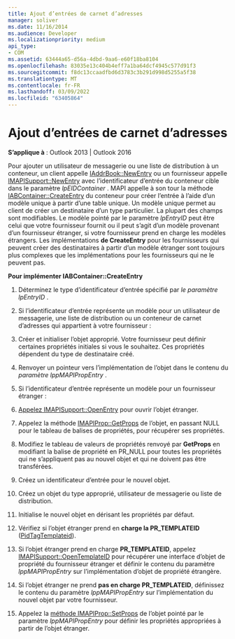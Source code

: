 ```yaml
---
title: Ajout d’entrées de carnet d’adresses
manager: soliver
ms.date: 11/16/2014
ms.audience: Developer
ms.localizationpriority: medium
api_type:
- COM
ms.assetid: 63444a65-d56a-4dbd-9aa6-e60f18ba8104
ms.openlocfilehash: 83035e13c404b4eff7a1ba64dcf4945c577d91f3
ms.sourcegitcommit: f8dc13ccaadfbd6d3783c3b291d998d5255a5f38
ms.translationtype: MT
ms.contentlocale: fr-FR
ms.lasthandoff: 03/09/2022
ms.locfileid: "63405864"
---
```

# <a name="adding-address-book-entries"></a>Ajout d’entrées de carnet d’adresses

**S’applique à** : Outlook 2013 | Outlook 2016
  
Pour ajouter un utilisateur de messagerie ou une liste de distribution à un conteneur, un client appelle [IAddrBook::NewEntry](iaddrbook-newentry.md) ou un fournisseur appelle [IMAPISupport::NewEntry](imapisupport-newentry.md) avec l’identificateur d’entrée du conteneur cible dans le paramètre _lpEIDContainer_ . MAPI appelle à son tour la méthode [IABContainer::CreateEntry](iabcontainer-createentry.md) du conteneur pour créer l’entrée à l’aide d’un modèle unique à partir d’une table unique. Un modèle unique permet au client de créer un destinataire d’un type particulier. La plupart des champs sont modifiables. Le modèle pointé par le paramètre _lpEntryID_ peut être celui que votre fournisseur fournit ou il peut s’agit d’un modèle provenant d’un fournisseur étranger, si votre fournisseur prend en charge les modèles étrangers. Les implémentations **de CreateEntry** pour les fournisseurs qui peuvent créer des destinataires à partir d’un modèle étranger sont toujours plus complexes que les implémentations pour les fournisseurs qui ne le peuvent pas.
  
 **Pour implémenter IABContainer::CreateEntry**
  
1. Déterminez le type d’identificateur d’entrée spécifié par _le paramètre lpEntryID_ .

2. Si l’identificateur d’entrée représente un modèle pour un utilisateur de messagerie, une liste de distribution ou un conteneur de carnet d’adresses qui appartient à votre fournisseur :

1. Créer et initialiser l’objet approprié. Votre fournisseur peut définir certaines propriétés initiales si vous le souhaitez. Ces propriétés dépendent du type de destinataire créé.

2. Renvoyer un pointeur vers l’implémentation de l’objet dans le contenu du _paramètre lppMAPIPropEntry_ .

3. Si l’identificateur d’entrée représente un modèle pour un fournisseur étranger :

1. [Appelez IMAPISupport::OpenEntry](imapisupport-openentry.md) pour ouvrir l’objet étranger.

2. Appelez la méthode [IMAPIProp::GetProps](imapiprop-getprops.md) de l’objet, en passant NULL pour le tableau de balises de propriétés, pour récupérer ses propriétés.

3. Modifiez le tableau de valeurs de propriétés renvoyé par **GetProps** en modifiant la balise de propriété en PR_NULL pour toutes les propriétés qui ne s’appliquent pas au nouvel objet et qui ne doivent pas être transférées.

4. Créez un identificateur d’entrée pour le nouvel objet.

5. Créez un objet du type approprié, utilisateur de messagerie ou liste de distribution.

6. Initialise le nouvel objet en dérisant les propriétés par défaut.

7. Vérifiez si l’objet étranger prend en **charge la PR_TEMPLATEID** ([PidTagTemplateid](pidtagtemplateid-canonical-property.md)).

8. Si l’objet étranger prend en charge **PR_TEMPLATEID**, appelez [IMAPISupport::OpenTemplateID](imapisupport-opentemplateid.md) pour récupérer une interface d’objet de propriété du fournisseur étranger et définir le contenu du paramètre _lppMAPIPropEntry_ sur l’implémentation d’objet de propriété étrangère.

9. Si l’objet étranger ne prend **pas en charge PR_TEMPLATEID**, définissez le contenu du paramètre _lppMAPIPropEntry_ sur l’implémentation du nouvel objet par votre fournisseur.

10. Appelez la [méthode IMAPIProp::SetProps](imapiprop-setprops.md) de l’objet pointé par le paramètre _lppMAPIPropEntry_ pour définir les propriétés appropriées à partir de l’objet étranger.
